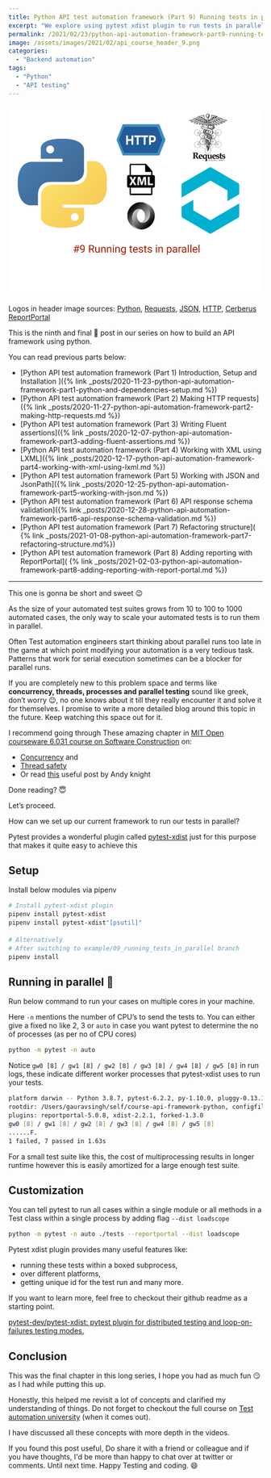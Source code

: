 ```yaml
---
title: Python API test automation framework (Part 9) Running tests in parallel
excerpt: "We explore using pytest xdist plugin to run tests in parallel for our framework"
permalink: /2021/02/23/python-api-automation-framework-part9-running-tests-in-parallel
image: /assets/images/2021/02/api_course_header_9.png
categories:
  - "Backend automation"
tags:
  - "Python"
  - "API testing"
---
```


![Python and requests and header](/assets/images/2021/02/api_course_header_9.png)

Logos in header image sources:
[Python](https://commons.wikimedia.org/wiki/File:Python-logo-notext.svg),
[Requests](https://en.wikipedia.org/wiki/File:Requests_Python_Logo.png),
[JSON](https://en.wikipedia.org/wiki/JSON),
[HTTP](https://commons.wikimedia.org/wiki/File:HTTP_logo.svg),
[Cerberus](https://docs.python-cerberus.org/en/stable/_static/cerberus.png)
[ReportPortal](https://reportportal.io/)

This is the ninth and final 👋 post in our series on how to build an API framework using python.

You can read previous parts below:

- [Python API test automation framework (Part 1) Introduction, Setup and Installation ]({% link
  _posts/2020-11-23-python-api-automation-framework-part1-python-and-dependencies-setup.md %})
- [Python API test automation framework (Part 2) Making HTTP requests]({% link
  _posts/2020-11-27-python-api-automation-framework-part2-making-http-requests.md %})
- [Python API test automation framework (Part 3) Writing Fluent assertions]({% link
  _posts/2020-12-07-python-api-automation-framework-part3-adding-fluent-assertions.md %})
- [Python API test automation framework (Part 4) Working with XML using LXML]({% link
  _posts/2020-12-17-python-api-automation-framework-part4-working-with-xml-using-lxml.md %})
- [Python API test automation framework (Part 5) Working with JSON and JsonPath]({% link
  _posts/2020-12-25-python-api-automation-framework-part5-working-with-json.md %})
- [Python API test automation framework (Part 6) API response schema validation]({% link
  _posts/2020-12-28-python-api-automation-framework-part6-api-response-schema-validation.md %})
- [Python API test automation framework (Part 7) Refactoring structure](
  {% link _posts/2021-01-08-python-api-automation-framework-part7-refactoring-structure.md%})
- [Python API test automation framework (Part 8) Adding reporting with ReportPortal](
  {% link _posts/2021-02-03-python-api-automation-framework-part8-adding-reporting-with-report-portal.md %})

---

This one is gonna be short and sweet 😉

As the size of your automated test suites grows from 10 to 100 to 1000 automated cases, the only way
to scale your automated tests is to run them in parallel.

Often Test automation engineers start thinking about parallel runs too late in the game at which
point modifying your automation is a very tedious task. Patterns that work for serial execution
sometimes can be a blocker for parallel runs.

If you are completely new to this problem space and terms like **concurrency, threads, processes and
parallel testing** sound like greek, don’t worry 😉, no one knows about it till they really
encounter it and solve it for themselves. I promise to write a more detailed blog around this topic
in the future. Keep watching this space out for it.

I recommend going through These amazing chapter in
[MIT Open courseware 6.031 course on Software Construction](http://web.mit.edu/6.031/www/fa17/) on:

- [Concurrency](http://web.mit.edu/6.031/www/fa17/classes/19-concurrency/) and
- [Thread safety](http://web.mit.edu/6.031/www/fa17/classes/20-thread-safety/)
- Or read
  [this](https://automationpanda.com/2018/01/21/to-infinity-and-beyond-a-guide-to-parallel-testing/)
  useful post by Andy knight

Done reading? 😇

Let’s proceed.

How can we set up our current framework to run our tests in parallel?

Pytest provides a wonderful plugin called [pytest-xdist](https://github.com/pytest-dev/pytest-xdist)
just for this purpose that makes it quite easy to achieve this

## Setup

Install below modules via pipenv

```zsh
# Install pytest-xdist plugin
pipenv install pytest-xdist
pipenv install pytest-xdist"[psutil]"

# Alternatively
# After switching to example/09_running_tests_in_parallel branch
pipenv install
```

## Running in parallel 🚀

Run below command to run your cases on multiple cores in your machine.

Here `-n` mentions the number of CPU’s to send the tests to. You can either give a fixed no like 2,
3 or `auto` in case you want pytest to determine the no of processes (as per no of CPU cores)

```zsh
python -m pytest -n auto
```

Notice `gw0 [8] / gw1 [8] / gw2 [8] / gw3 [8] / gw4 [8] / gw5 [8]` in run logs, these indicate
different worker processes that pytest-xdist uses to run your tests.

```zsh
platform darwin -- Python 3.8.7, pytest-6.2.2, py-1.10.0, pluggy-0.13.1
rootdir: /Users/gauravsingh/self/course-api-framework-python, configfile: pytest.ini
plugins: reportportal-5.0.8, xdist-2.2.1, forked-1.3.0
gw0 [8] / gw1 [8] / gw2 [8] / gw3 [8] / gw4 [8] / gw5 [8]
......F.
1 failed, 7 passed in 1.63s
```

For a small test suite like this, the cost of multiprocessing results in longer runtime however this
is easily amortized for a large enough test suite.

## Customization

You can tell pytest to run all cases within a single module or all methods in a Test class within a
single process by adding flag `--dist loadscope`

```zsh
python -m pytest -n auto ./tests --reportportal --dist loadscope
```

Pytest xdist plugin provides many useful features like:

- running these tests within a boxed subprocess,
- over different platforms,
- getting unique id for the test run and many more.

If you want to learn more, feel free to checkout their github readme as a starting point.

[pytest-dev/pytest-xdist: pytest plugin for distributed testing and loop-on-failures testing modes.](https://github.com/pytest-dev/pytest-xdist)

## Conclusion

This was the final chapter in this long series, I hope you had as much fun 😏 as I had while putting
this up.

Honestly, this helped me revisit a lot of concepts and clarified my understanding of things. Do not
forget to checkout the full course on
[Test automation university](https://testautomationu.applitools.com/instructors/gaurav_singh.html)
(when it comes out).

I have discussed all these concepts with more depth in the videos.

If you found this post useful, Do share it with a friend or colleague and if you have thoughts, I'd
be more than happy to chat over at twitter or comments. Until next time. Happy Testing and coding.
😄
